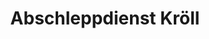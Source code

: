 ---
title: "Abschleppdienst Kröll"
url: /eckartshausen/abschleppdienst-kroell/
shop: Autowerkstatt
---